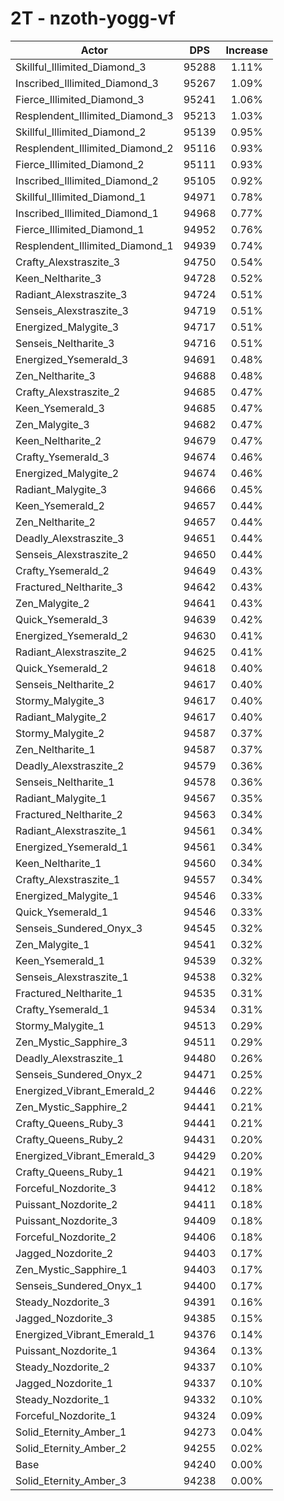 # 2T - nzoth-yogg-vf
| Actor | DPS | Increase |
|---|:---:|:---:|
|Skillful_Illimited_Diamond_3|95288|1.11%|
|Inscribed_Illimited_Diamond_3|95267|1.09%|
|Fierce_Illimited_Diamond_3|95241|1.06%|
|Resplendent_Illimited_Diamond_3|95213|1.03%|
|Skillful_Illimited_Diamond_2|95139|0.95%|
|Resplendent_Illimited_Diamond_2|95116|0.93%|
|Fierce_Illimited_Diamond_2|95111|0.93%|
|Inscribed_Illimited_Diamond_2|95105|0.92%|
|Skillful_Illimited_Diamond_1|94971|0.78%|
|Inscribed_Illimited_Diamond_1|94968|0.77%|
|Fierce_Illimited_Diamond_1|94952|0.76%|
|Resplendent_Illimited_Diamond_1|94939|0.74%|
|Crafty_Alexstraszite_3|94750|0.54%|
|Keen_Neltharite_3|94728|0.52%|
|Radiant_Alexstraszite_3|94724|0.51%|
|Senseis_Alexstraszite_3|94719|0.51%|
|Energized_Malygite_3|94717|0.51%|
|Senseis_Neltharite_3|94716|0.51%|
|Energized_Ysemerald_3|94691|0.48%|
|Zen_Neltharite_3|94688|0.48%|
|Crafty_Alexstraszite_2|94685|0.47%|
|Keen_Ysemerald_3|94685|0.47%|
|Zen_Malygite_3|94682|0.47%|
|Keen_Neltharite_2|94679|0.47%|
|Crafty_Ysemerald_3|94674|0.46%|
|Energized_Malygite_2|94674|0.46%|
|Radiant_Malygite_3|94666|0.45%|
|Keen_Ysemerald_2|94657|0.44%|
|Zen_Neltharite_2|94657|0.44%|
|Deadly_Alexstraszite_3|94651|0.44%|
|Senseis_Alexstraszite_2|94650|0.44%|
|Crafty_Ysemerald_2|94649|0.43%|
|Fractured_Neltharite_3|94642|0.43%|
|Zen_Malygite_2|94641|0.43%|
|Quick_Ysemerald_3|94639|0.42%|
|Energized_Ysemerald_2|94630|0.41%|
|Radiant_Alexstraszite_2|94625|0.41%|
|Quick_Ysemerald_2|94618|0.40%|
|Senseis_Neltharite_2|94617|0.40%|
|Stormy_Malygite_3|94617|0.40%|
|Radiant_Malygite_2|94617|0.40%|
|Stormy_Malygite_2|94587|0.37%|
|Zen_Neltharite_1|94587|0.37%|
|Deadly_Alexstraszite_2|94579|0.36%|
|Senseis_Neltharite_1|94578|0.36%|
|Radiant_Malygite_1|94567|0.35%|
|Fractured_Neltharite_2|94563|0.34%|
|Radiant_Alexstraszite_1|94561|0.34%|
|Energized_Ysemerald_1|94561|0.34%|
|Keen_Neltharite_1|94560|0.34%|
|Crafty_Alexstraszite_1|94557|0.34%|
|Energized_Malygite_1|94546|0.33%|
|Quick_Ysemerald_1|94546|0.33%|
|Senseis_Sundered_Onyx_3|94545|0.32%|
|Zen_Malygite_1|94541|0.32%|
|Keen_Ysemerald_1|94539|0.32%|
|Senseis_Alexstraszite_1|94538|0.32%|
|Fractured_Neltharite_1|94535|0.31%|
|Crafty_Ysemerald_1|94534|0.31%|
|Stormy_Malygite_1|94513|0.29%|
|Zen_Mystic_Sapphire_3|94511|0.29%|
|Deadly_Alexstraszite_1|94480|0.26%|
|Senseis_Sundered_Onyx_2|94471|0.25%|
|Energized_Vibrant_Emerald_2|94446|0.22%|
|Zen_Mystic_Sapphire_2|94441|0.21%|
|Crafty_Queens_Ruby_3|94441|0.21%|
|Crafty_Queens_Ruby_2|94431|0.20%|
|Energized_Vibrant_Emerald_3|94429|0.20%|
|Crafty_Queens_Ruby_1|94421|0.19%|
|Forceful_Nozdorite_3|94412|0.18%|
|Puissant_Nozdorite_2|94411|0.18%|
|Puissant_Nozdorite_3|94409|0.18%|
|Forceful_Nozdorite_2|94406|0.18%|
|Jagged_Nozdorite_2|94403|0.17%|
|Zen_Mystic_Sapphire_1|94403|0.17%|
|Senseis_Sundered_Onyx_1|94400|0.17%|
|Steady_Nozdorite_3|94391|0.16%|
|Jagged_Nozdorite_3|94385|0.15%|
|Energized_Vibrant_Emerald_1|94376|0.14%|
|Puissant_Nozdorite_1|94364|0.13%|
|Steady_Nozdorite_2|94337|0.10%|
|Jagged_Nozdorite_1|94337|0.10%|
|Steady_Nozdorite_1|94332|0.10%|
|Forceful_Nozdorite_1|94324|0.09%|
|Solid_Eternity_Amber_1|94273|0.04%|
|Solid_Eternity_Amber_2|94255|0.02%|
|Base|94240|0.00%|
|Solid_Eternity_Amber_3|94238|0.00%|
